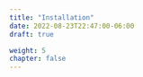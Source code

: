 ```yaml
---
title: "Installation"
date: 2022-08-23T22:47:00-06:00
draft: true

weight: 5
chapter: false
---
```


